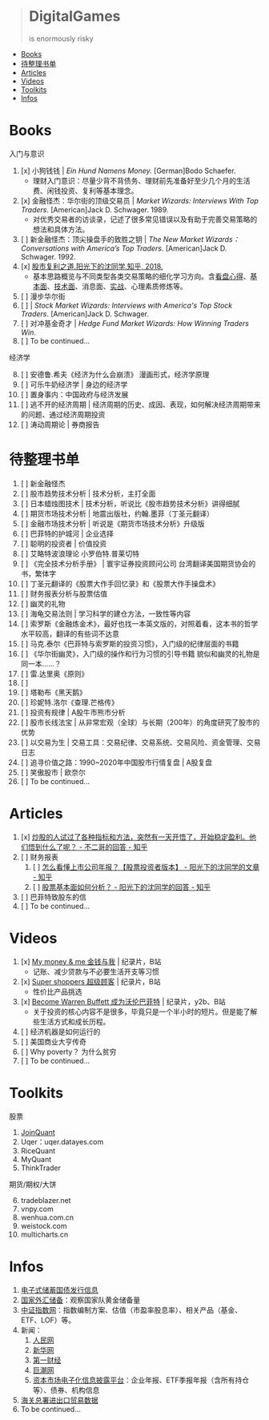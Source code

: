 > # DigitalGames
> is enormously risky

<!-- TOC -->

* [Books](#books)
* [待整理书单](#待整理书单)
* [Articles](#articles)
* [Videos](#videos)
* [Toolkits](#toolkits)
* [Infos](#infos)

<!-- /TOC -->

# Books
入门与意识
1. [x] 小狗钱钱 | *Ein Hund Namens Money.* [German]Bodo Schaefer.
   * 理财入门意识：尽量少背不背债务、理财前先准备好至少几个月的生活费、闲钱投资、复利等基本理念。
2. [x] 金融怪杰：华尔街的顶级交易员 | *Market Wizards: Interviews With Top Traders*. [American]Jack D. Schwager. 1989.
   * 对优秀交易者的访谈录，记述了很多常见错误以及有助于完善交易策略的想法和具体方法。
3. [ ] 新金融怪杰：顶尖操盘手的致胜之钥 | *The New Market Wizards：Conversations with America’s Top Traders*. [American]Jack D. Schwager. 1992.
4. [x] [股市复利之道.阳光下的沈同学.知乎, 2018.](https://www.zhihu.com/question/428833304/answer/2868643702)
   * 基本思路概览与不同类型各类交易策略的细化学习方向。含[看盘心得](https://zhuanlan.zhihu.com/p/558556059)、[基本面](https://zhuanlan.zhihu.com/p/560683362)、[技术面](https://zhuanlan.zhihu.com/p/564786934)、消息面、[实战](https://zhuanlan.zhihu.com/p/582699122)、心理素质修炼等。
5. [ ] 漫步华尔街
6. [ ]  | *Stock Market Wizards: Interviews with America's Top Stock Traders*. [American]Jack D. Schwager. 
7. [ ] 对冲基金奇才 | *Hedge Fund Market Wizards: How Winning Traders Win*.
8. [ ] To be continued...

经济学

8. [ ] 安德鲁.希夫《经济为什么会崩溃》 漫画形式，经济学原理
9. [ ] 可乐牛奶经济学 | 身边的经济学
10. [ ] 置身事内：中国政府与经济发展
11. [ ] 逃不开的经济周期 | 经济周期的历史、成因、表现，如何解决经济周期带来的问题、通过经济周期投资
12. [ ] 涛动周期论 | 券商报告

# 待整理书单
1. [ ] 新金融怪杰
2. [ ] 股市趋势技术分析 | 技术分析，主打全面
3. [ ] 日本蜡烛图技术 | 技术分析，听说比《股市趋势技术分析》讲得细腻
4. [ ] 期货市场技术分析 | 地震出版社，约翰.墨菲（丁圣元翻译）
5. [ ] 金融市场技术分析 | 听说是《期货市场技术分析》升级版
6. [ ] 巴菲特的护城河 | 企业选择
7. [ ] 聪明的投资者 | 价值投资
8. [ ] 艾略特波浪理论 小罗伯特.普莱切特
9.  [ ] 《完全技术分析手册》 | 寰宇证券投资顾问公司 台湾翻译美国期货协会的书，繁体字
10. [ ] 丁圣元翻译的《股票大作手回忆录》和《股票大作手操盘术》
11. [ ] 财务报表分析与股票估值
12. [ ] 幽灵的礼物
13. [ ] 海龟交易法则 | 学习科学的建仓方法，一致性等内容
14. [ ] 索罗斯《金融炼金术》，最好也找一本英文版的，对照着看，这本书的哲学水平较高，翻译的有些词不达意
15. [ ] 马克.泰尔《巴菲特与索罗斯的投资习惯》，入门级的纪律层面的书籍
16. [ ] 《华尔街幽灵》，入门级的操作和行为习惯的引导书籍 貌似和幽灵的礼物是同一本……？
17. [ ] 雷.达里奥《原则》
18. [ ] 
19. [ ] 塔勒布《黑天鹅》
20. [ ] 珍妮特.洛尔《查理.芒格传》
21. [ ] 投资有规律 | A股牛市熊市分析
22. [ ] 股市长线法宝 | 从非常宏观（全球）与长期（200年）的角度研究了股市的优势
23. [ ] 以交易为生 | 交易工具：交易纪律、交易系统、交易风险、资金管理、交易日志
24. [ ] 追寻价值之路：1990~2020年中国股市行情复盘 | A股复盘
25. [ ] 笑傲股市 | 欧奈尔
26. [ ] To be continued...


# Articles
1. [x] [炒股的人试过了各种指标和方法，突然有一天开悟了，开始稳定盈利。他们悟到什么了呢？ - 不二哥的回答 - 知乎](https://www.zhihu.com/question/30793521/answer/295872063)
2. [ ] 财务报表
   1. [ ] [怎么看懂上市公司年报？【股票投资者版本】 - 阳光下的沈同学的文章 - 知乎](https://zhuanlan.zhihu.com/p/367359240)
   2. [ ] [股票基本面如何分析？ - 阳光下的沈同学的回答 - 知乎](https://www.zhihu.com/question/23192771/answer/754928083)
3. [ ] 巴菲特致股东的信
4. [ ] To be continued...

# Videos
1. [x] [My money & me 金钱与我](www.bilibili.com/bangumi/play/ss25413) | 纪录片，B站
   * 记账、减少贷款与不必要生活开支等习惯
2. [x] [Super shoppers 超级顾客](www.bilibili.com/bangumi/play/ss27135) | 纪录片，B站
   * 性价比产品挑选
3. [x] [Become Warren Buffett 成为沃伦巴菲特](www.bilibili.com/video/BV13x411y7th) | 纪录片，y2b、B站
   * 关于投资的核心内容不是很多，毕竟只是一个半小时的短片。但是能了解些生活方式和成长历程。
4. [ ] 经济机器是如何运行的
5. [ ] 美国商业大亨传奇
6. [ ] Why poverty？ 为什么贫穷
7. [ ] To be continued...

# Toolkits
股票
1. [JoinQuant](https://www.joinquant.com/)
2. Uqer：uqer.datayes.com
3. RiceQuant
4. MyQuant
5. ThinkTrader

期货/期权/大饼

6. tradeblazer.net
7. vnpy.com
8. wenhua.com.cn
9. weistock.com
10. multicharts.cn

# Infos
1. [电子式储蓄国债发行信息](https://gks.mof.gov.cn/ztztz/guozaiguanli/gzfxdzs/)
2. [国家外汇储备](https://www.safe.gov.cn/safe/whcb/index.html)：观察国家队黄金储备量
3. [中证指数网](https://www.csindex.com.cn/#/)：指数编制方案、估值（市盈率股息率）、相关产品（基金、ETF、LOF）等。
4. 新闻：
   1. [人民网](http://www.people.com.cn/)
   2. [新华网](http://www.xinhuanet.com/)
   3. [第一财经](https://www.yicai.com/)
   4. [巨潮网](http://www.cninfo.com.cn/new/index)
   5. [资本市场电子化信息披露平台](http://eid.csrc.gov.cn/)：企业年报、ETF季报年报（含所有持仓等）、债券、机构信息
5. [海关总署进出口贸易数据](http://www.customs.gov.cn/eportal/ui?pageId=302275)
6. To be continued...


